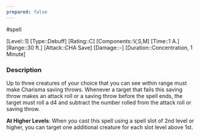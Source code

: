 ```yaml
---
prepared: false
---
```

#spell

[Level::1]
[Type::Debuff]
[Rating::C]
[Components::V,S,M]
[Time::1 A.]
[Range::30 ft.]
[Attack::CHA Save]
[Damage::\-]
[Duration::Concentration, 1 Minute]
### Description

Up to three creatures of your choice that you can see within range must make Charisma saving throws. Whenever a target that fails this saving throw makes an attack roll or a saving throw before the spell ends, the target must roll a d4 and subtract the number rolled from the attack roll or saving throw.

**At Higher Levels**: When you cast this spell using a spell slot of 2nd level or higher, you can target one additional creature for each slot level above 1st.